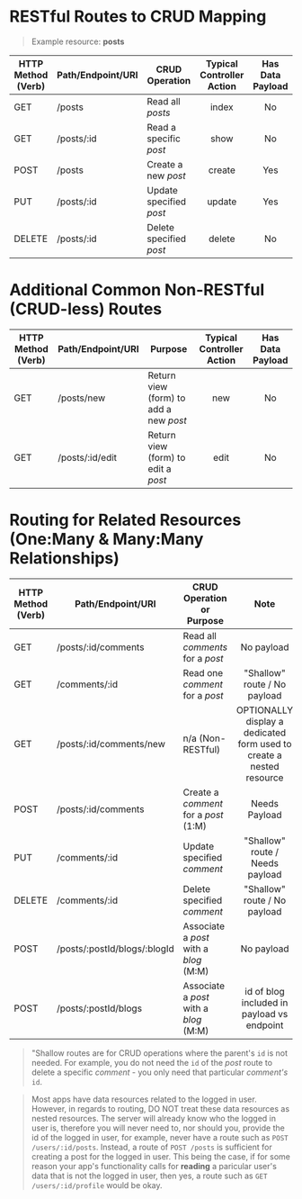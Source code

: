 # RESTful Routes to CRUD Mapping

> Example resource: **posts**

HTTP Method<br>(Verb) | Path/Endpoint/URI  | CRUD Operation | Typical<br>Controller Action | Has Data<br>Payload
-----------|------------------|------------------|:---:|:---:
GET     | /posts          | Read all _posts_ | index | No
GET     | /posts/:id      | Read a specific _post_ | show | No
POST    | /posts          | Create a new _post_ | create | Yes
PUT     | /posts/:id      | Update specified _post_  | update | Yes
DELETE  | /posts/:id      | Delete specified _post_ | delete | No

# Additional Common Non-RESTful (CRUD-less) Routes

HTTP Method<br>(Verb) | Path/Endpoint/URI  | Purpose | Typical<br>Controller Action |Has Data<br>Payload
-----------|------------------|------------------|:---:|:---:
GET     | /posts/new          | Return view (form) to add a new _post_ | new | No
GET     | /posts/:id/edit     | Return view (form) to edit a _post_ | edit | No

# Routing for Related Resources (One:Many & Many:Many Relationships)

HTTP Method<br>(Verb) | Path/Endpoint/URI  | CRUD Operation<br>or Purpose | Note
-----------|------------------|------------------|:---:
GET     | /posts/:id/comments | Read all _comments_ for a _post_ | No payload
GET     | /comments/:id | Read one _comment_ for a _post_ | "Shallow" route / No payload
GET     | /posts/:id/comments/new | n/a (Non-RESTful) | OPTIONALLY display a dedicated form used to create a nested resource
POST     | /posts/:id/comments | Create a _comment_ for a _post_ (1:M) | Needs Payload
PUT     | /comments/:id      | Update specified _comment_  | "Shallow" route / Needs payload
DELETE  | /comments/:id      | Delete specified _comment_ | "Shallow" route / No payload
POST     | /posts/:postId/blogs/:blogId | Associate a _post_ with a _blog_ (M:M) | No payload
POST     | /posts/:postId/blogs | Associate a _post_ with a _blog_ (M:M) | id of blog included in payload vs endpoint

> "Shallow routes are for CRUD operations where the parent's `id` is not needed.  For example,
you do not need the `id` of the _post_ route to delete a specific _comment_ - you only
need that particular _comment's_ `id`.

> Most apps have data resources related to the logged in user.  However, in regards to routing, DO NOT treat these data resources as nested resources.  The server will already know who the logged in user is, therefore you will never need to, nor should you, provide the id of the logged in user, for example, never have a route such as `POST /users/:id/posts`.  Instead, a route of `POST /posts` is sufficient for creating a post for the logged in user.  This being the case, if for some reason your app's functionality calls for **reading** a paricular user's data that is not the logged in user, then yes, a route such as `GET /users/:id/profile` would be okay.